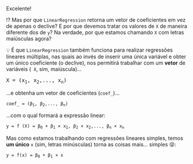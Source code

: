 Excelente!

:interrobang: Mas por que `LinearRegression` retorna um vetor de coeficientes em vez de apenas o declive? E por que devemos tratar os valores de `X` de maneira diferente dos de `y`? Na verdade, por que estamos chamando `X` com letras maiúsculas agora?

:bulb: É que `LinearRegression` também funciona para realizar regressões lineares múltiplas, nas quais ao invés de inserir uma única variável e obter um único coeficiente (o declive), nos permitirá trabalhar com um **vetor** de variáveis (` X`, sim, maiúscula)...

<pre>
<código>X = (x<sub>1</sub>, x<sub>2</sub>,..., x<sub>n</sub>)</code>
</pre>

...e obtenha um vetor de coeficientes (`coef_`)...

<pre>
<code>coef_ = (β<sub>1</sub>, β<sub>2</sub>,..., β<sub>n</sub>)</code>
</pre>

...com o qual formará a expressão linear:

<pre>
<code>y = f (X) = β<sub>0</sub> + β<sub>1</sub> × x<sub>1</sub>, β<sub>2</sub> × x<sub>2</sub>,..., β<sub>n</sub> × x<sub>n</sub></code>
</pre>

Mas como estamos trabalhando com regressões lineares simples, temos **um único** `x` (sim, letras minúsculas) torna as coisas mais... simples :stuck_out_tongue_closed_eyes::

<pre>
<code>y = f(x) = β<sub>0</sub> + β<sub>1</sub> × x</code>
</pre>
